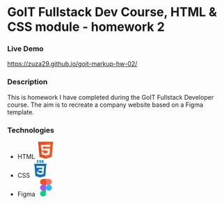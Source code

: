 # GoIT Fullstack Dev Course, HTML & CSS module - homework 2
### Live Demo
https://zuza29.github.io/goit-markup-hw-02/

### Description
This is homework I have completed during the GoIT Fullstack Developer course. The aim is to recreate a company website based on a Figma template.

### Technologies
- HTML <img src="https://github.com/devicons/devicon/blob/master/icons/html5/html5-original.svg" title="HTML5" alt="HTML" width="40" height="40"/>&nbsp;
- CSS <img src="https://github.com/devicons/devicon/blob/master/icons/css3/css3-plain-wordmark.svg"  title="CSS3" alt="CSS" width="40" height="40"/>&nbsp;
- Figma <img src="https://github.com/devicons/devicon/blob/master/icons/figma/figma-original.svg" title="Git" alt="Git" width="40" height="40"/>

